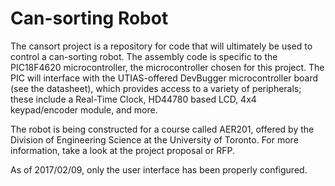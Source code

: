 # Can-sorting Robot

The cansort project is a repository for code that will ultimately be used to control a can-sorting robot. The assembly code is specific to the PIC18F4620 microcontroller, the microcontroller chosen for this project. The PIC will interface with the UTIAS-offered DevBugger microcontroller board (see the datasheet), which provides access to a variety of peripherals; these include a Real-Time Clock, HD44780 based LCD, 4x4 keypad/encoder module, and more.

The robot is being constructed for a course called AER201, offered by the Division of Engineering Science at the University of Toronto. For more information, take a look at the project proposal or RFP.

As of 2017/02/09, only the user interface has been properly configured. 
